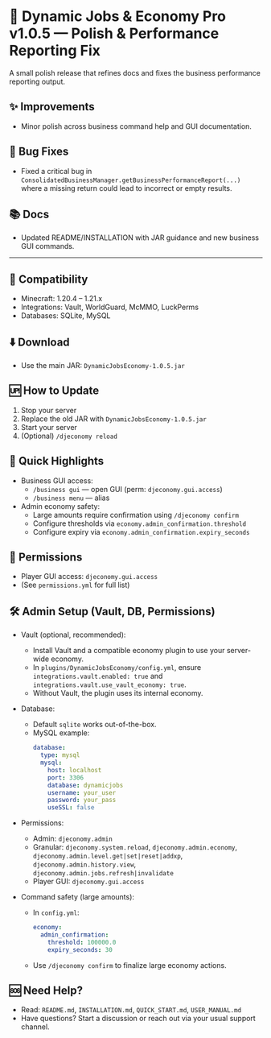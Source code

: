 # 🎉 Dynamic Jobs & Economy Pro v1.0.5 — Polish & Performance Reporting Fix

A small polish release that refines docs and fixes the business performance reporting output.

## ✨ Improvements
- Minor polish across business command help and GUI documentation.

## 🐛 Bug Fixes
- Fixed a critical bug in `ConsolidatedBusinessManager.getBusinessPerformanceReport(...)` where a missing return could lead to incorrect or empty results.

## 📚 Docs
- Updated README/INSTALLATION with JAR guidance and new business GUI commands.

---

## 🔌 Compatibility
- Minecraft: 1.20.4 – 1.21.x
- Integrations: Vault, WorldGuard, McMMO, LuckPerms
- Databases: SQLite, MySQL

## ⬇️ Download
- Use the main JAR: `DynamicJobsEconomy-1.0.5.jar`

## 🆙 How to Update
1. Stop your server
2. Replace the old JAR with `DynamicJobsEconomy-1.0.5.jar`
3. Start your server
4. (Optional) `/djeconomy reload`

## 🧭 Quick Highlights
- Business GUI access:
  - `/business gui` — open GUI (perm: `djeconomy.gui.access`)
  - `/business menu` — alias
- Admin economy safety:
  - Large amounts require confirmation using `/djeconomy confirm`
  - Configure thresholds via `economy.admin_confirmation.threshold`
  - Configure expiry via `economy.admin_confirmation.expiry_seconds`

## 🛂 Permissions
- Player GUI access: `djeconomy.gui.access`
- (See `permissions.yml` for full list)

## 🛠️ Admin Setup (Vault, DB, Permissions)

- Vault (optional, recommended):
  - Install Vault and a compatible economy plugin to use your server-wide economy.
  - In `plugins/DynamicJobsEconomy/config.yml`, ensure `integrations.vault.enabled: true` and `integrations.vault.use_vault_economy: true`.
  - Without Vault, the plugin uses its internal economy.

- Database:
  - Default `sqlite` works out-of-the-box.
  - MySQL example:
    ```yaml
    database:
      type: mysql
      mysql:
        host: localhost
        port: 3306
        database: dynamicjobs
        username: your_user
        password: your_pass
        useSSL: false
    ```

- Permissions:
  - Admin: `djeconomy.admin`
  - Granular: `djeconomy.system.reload`, `djeconomy.admin.economy`, `djeconomy.admin.level.get|set|reset|addxp`, `djeconomy.admin.history.view`, `djeconomy.admin.jobs.refresh|invalidate`
  - Player GUI: `djeconomy.gui.access`

- Command safety (large amounts):
  - In `config.yml`:
    ```yaml
    economy:
      admin_confirmation:
        threshold: 100000.0
        expiry_seconds: 30
    ```
  - Use `/djeconomy confirm` to finalize large economy actions.

## 🆘 Need Help?
- Read: `README.md`, `INSTALLATION.md`, `QUICK_START.md`, `USER_MANUAL.md`
- Have questions? Start a discussion or reach out via your usual support channel.
